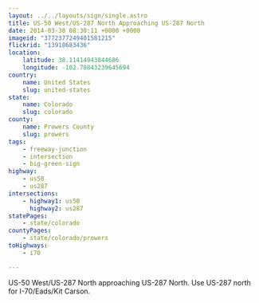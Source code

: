 ```yaml
---
layout: ../../layouts/sign/single.astro
title: US-50 West/US-287 North Approaching US-287 North
date: 2014-03-30 08:30:11 +0000 +0000
imageid: "3772377249401581215"
flickrid: "13918683436"
location:
    latitude: 38.11414943844686
    longitude: -102.70843239645694
country:
    name: United States
    slug: united-states
state:
    name: Colorado
    slug: colorado
county:
    name: Prowers County
    slug: prowers
tags:
    - freeway-junction
    - intersection
    - big-green-sign
highway:
    - us50
    - us287
intersections:
    - highway1: us50
      highway2: us287
statePages:
    - state/colorado
countyPages:
    - state/colorado/prowers
toHighways:
    - i70

---
```

US-50 West/US-287 North approaching US-287 North.  Use US-287 north for I-70/Eads/Kit Carson.